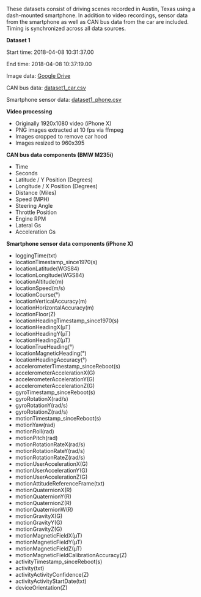 These datasets consist of driving scenes recorded in Austin, Texas using a dash-mounted smartphone. In addition to video recordings, sensor data from the smartphone as well as CAN bus data from the car are included. Timing is synchronized across all data sources.

**Dataset 1**

Start time: 2018-04-08 10:31:37.00

End time: 2018-04-08 10:37:19.00

Image data: [Google Drive](https://drive.google.com/file/d/1gN2hkS_gQAOPGGF-9ERcClLSeb4sfbW-/view?usp=sharing)

CAN bus data: [dataset1_car.csv](dataset1_car.csv)

Smartphone sensor data: [dataset1_phone.csv](dataset1_phone.csv)


**Video processing**

- Originally 1920x1080 video (iPhone X)
- PNG images extracted at 10 fps via ffmpeg
- Images cropped to remove car hood
- Images resized to 960x395


**CAN bus data components (BMW M235i)**

- Time
- Seconds
- Latitude / Y Position (Degrees)
- Longitude / X Position (Degrees)
- Distance (Miles)
- Speed (MPH)
- Steering Angle
- Throttle Position
- Engine RPM
- Lateral Gs
- Acceleration Gs


**Smartphone sensor data components (iPhone X)**

- loggingTime(txt)
- locationTimestamp_since1970(s)
- locationLatitude(WGS84)
- locationLongitude(WGS84)
- locationAltitude(m)
- locationSpeed(m/s)
- locationCourse(°)
- locationVerticalAccuracy(m)
- locationHorizontalAccuracy(m)
- locationFloor(Z)
- locationHeadingTimestamp_since1970(s)
- locationHeadingX(µT)
- locationHeadingY(µT)
- locationHeadingZ(µT)
- locationTrueHeading(°)
- locationMagneticHeading(°)
- locationHeadingAccuracy(°)
- accelerometerTimestamp_sinceReboot(s)
- accelerometerAccelerationX(G)
- accelerometerAccelerationY(G)
- accelerometerAccelerationZ(G)
- gyroTimestamp_sinceReboot(s)
- gyroRotationX(rad/s)
- gyroRotationY(rad/s)
- gyroRotationZ(rad/s)
- motionTimestamp_sinceReboot(s)
- motionYaw(rad)
- motionRoll(rad)
- motionPitch(rad)
- motionRotationRateX(rad/s)
- motionRotationRateY(rad/s)
- motionRotationRateZ(rad/s)
- motionUserAccelerationX(G)
- motionUserAccelerationY(G)
- motionUserAccelerationZ(G)
- motionAttitudeReferenceFrame(txt)
- motionQuaternionX(R)
- motionQuaternionY(R)
- motionQuaternionZ(R)
- motionQuaternionW(R)
- motionGravityX(G)
- motionGravityY(G)
- motionGravityZ(G)
- motionMagneticFieldX(µT)
- motionMagneticFieldY(µT)
- motionMagneticFieldZ(µT)
- motionMagneticFieldCalibrationAccuracy(Z)
- activityTimestamp_sinceReboot(s)
- activity(txt)
- activityActivityConfidence(Z)
- activityActivityStartDate(txt)
- deviceOrientation(Z)


